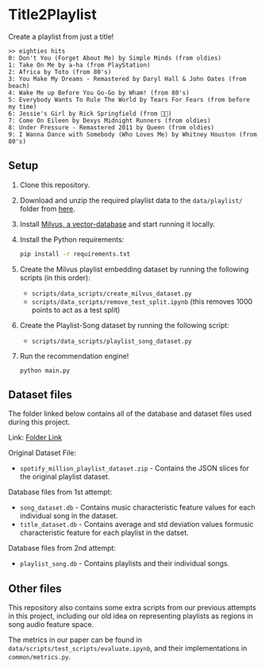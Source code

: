 # Title2Playlist

Create a playlist from just a title!

```
>> eighties hits
0: Don't You (Forget About Me) by Simple Minds (from oldies)
1: Take On Me by a-ha (from PlayStation)
2: Africa by Toto (from 80's)
3: You Make My Dreams - Remastered by Daryl Hall & John Oates (from beach)
4: Wake Me up Before You Go-Go by Wham! (from 80's)
5: Everybody Wants To Rule The World by Tears For Fears (from before my time)
6: Jessie's Girl by Rick Springfield (from 🤤🤤)
7: Come On Eileen by Dexys Midnight Runners (from oldies)
8: Under Pressure - Remastered 2011 by Queen (from oldies)
9: I Wanna Dance with Somebody (Who Loves Me) by Whitney Houston (from 80's)
```

## Setup

1. Clone this repository.

2. Download and unzip the required playlist data to the `data/playlist/` folder 
   from [here](https://www.aicrowd.com/challenges/spotify-million-playlist-dataset-challenge). 

3. Install [Milvus, a vector-database](https://milvus.io/) and start running
   it locally.

4. Install the Python requirements:
   ```bash
   pip install -r requirements.txt
   ```

5. Create the Milvus playlist embedding dataset by running the following
   scripts (in this order):
   * `scripts/data_scripts/create_milvus_dataset.py`
   * `scripts/data_scripts/remove_test_split.ipynb` (this removes 1000 points
     to act as a test split)

6. Create the Playlist-Song dataset by running the following script:
   * `scripts/data_scripts/playlist_song_dataset.py`

7. Run the recommendation engine!
   ```
   python main.py
   ```
## Dataset files
The folder linked below contains all of the database and dataset files used during this project.

Link: [Folder Link](https://drive.google.com/drive/folders/1HyYqdHtue5exAiq7D0U9-RfV29Af1qI5?usp=share_link)

Original Dataset File:
 * `spotify_million_playlist_dataset.zip` - Contains the JSON slices for the original playlist dataset.
 
Database files from 1st attempt:
 * `song_dataset.db` - Contains music characteristic feature values for each individual song in the dataset.
 * `title_dataset.db` - Contains average and std deviation values formusic characteristic feature for each playlist in the datset.
 
Database files from 2nd attempt:
 * `playlist_song.db` - Contains playlists and their individual songs.
 
## Other files

This repository also contains some extra scripts from our previous
attempts in this project, including our old idea on representing
playlists as regions in song audio feature space.

The metrics in our paper can be found in `data/scripts/test_scripts/evaluate.ipynb`, and their implementations in `common/metrics.py`. 
